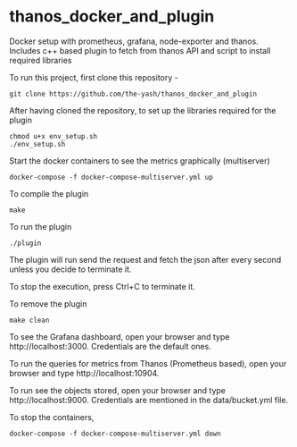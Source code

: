 # thanos_docker_and_plugin
Docker setup with prometheus, grafana, node-exporter and thanos. Includes c++ based plugin to fetch from thanos API and script to install required libraries

To run this project, first clone this repository - 
```
git clone https://github.com/the-yash/thanos_docker_and_plugin
```

After having cloned the repository, to set up the libraries required for the plugin
``` 
chmod u+x env_setup.sh
./env_setup.sh 
```

Start the docker containers to see the metrics graphically (multiserver)
```
docker-compose -f docker-compose-multiserver.yml up
```

To compile the plugin
```
make
```

To run the plugin
```
./plugin
```

The plugin will run send the request and fetch the json after every second unless you decide to terminate it.

To stop the execution, press Ctrl+C to terminate it.

To remove the plugin
```
make clean
```

To see the Grafana dashboard, open your browser and type http://localhost:3000. Credentials are the default ones.

To run the queries for metrics from Thanos (Prometheus based), open your browser and type http://localhost:10904.

To run see the objects stored, open your browser and type http://localhost:9000. Credentials are mentioned in the data/bucket.yml file.

To stop the containers,
```
docker-compose -f docker-compose-multiserver.yml down
```
